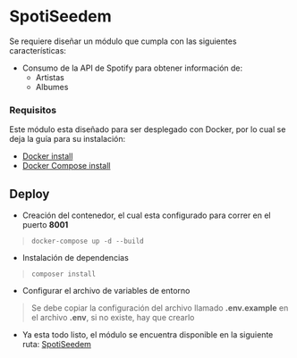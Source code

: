 # SpotiSeedem
Se requiere diseñar un módulo que cumpla con las siguientes características:
- Consumo de la API de Spotify para obtener información de:
  - Artistas
  - Albumes

### Requisitos
Este módulo esta diseñado para ser desplegado con Docker, 
por lo cual se deja la guía para su instalación:
- [Docker install](https://docs.docker.com/get-docker/)
- [Docker Compose install](https://docs.docker.com/compose/install/)

## Deploy
- Creación del contenedor, el cual esta configurado para 
correr en el puerto **8001**  
> `docker-compose up -d --build`  
- Instalación de dependencias  
> `composer install`  

- Configurar el archivo de variables de entorno
> Se debe copiar la configuración del archivo llamado **.env.example** 
en el archivo **.env**, si no existe, hay que crearlo  

- Ya esta todo listo, el módulo se encuentra disponible en 
 la siguiente ruta: [SpotiSeedem](http://localhost:8001)